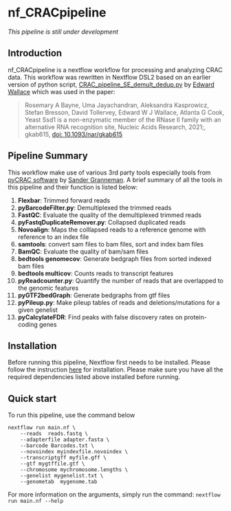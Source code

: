 # nf_CRACpipeline
*This pipeline is still under development*

## Introduction
nf_CRACpipeline is a nextflow workflow for processing and analyzing CRAC data.
This workflow was rewritten in Nextflow DSL2 based on an earlier version of python script, [CRAC_pipeline_SE_demult_dedup.py](https://github.com/ewallace/Ssd1_CRACanalysis_2020/blob/master/src/CRAC_pipeline_SE_demult_dedup.py) by [Edward Wallace](https://ewallace.github.io/) which was used in the paper:

>Rosemary A Bayne, Uma Jayachandran, Aleksandra Kasprowicz, Stefan Bresson, David Tollervey, Edward W J Wallace, Atlanta G Cook, Yeast Ssd1 is a non-enzymatic member of the RNase II family with an alternative RNA recognition site, Nucleic Acids Research, 2021;, gkab615, [doi: 10.1093/nar/gkab615](https://doi.org/10.1093/nar/gkab615)

## Pipeline Summary
This workflow make use of various 3rd party tools especially tools from [pyCRAC software](https://git.ecdf.ed.ac.uk/sgrannem/pycrac) by [Sander Granneman](http://sandergranneman.bio.ed.ac.uk/). A brief summary of all the tools in this pipeline and their function is listed below:

1. **Flexbar**: Trimmed forward reads
2. **pyBarcodeFilter.py**: Demultiplexed the trimmed reads 
3. **FastQC**: Evaluate the quality of the demultiplexed trimmed reads
4. **pyFastqDuplicateRemover.py**: Collapsed duplicated reads 
5. **Novoalign**: Maps the colllapsed reads to a reference genome with reference to an index file
6. **samtools**: convert sam files to bam files, sort and index bam files
7. **BamQC**: Evaluate the quality of bam/sam files
8. **bedtools genomecov**: Generate bedgraph files from sorted indexed bam files
9. **bedtools multicov**:  Counts reads to transcript features
10. **pyReadcounter.py**: Quantify the number of reads that are overlapped to the genomic features
11. **pyGTF2bedGraph**: Generate bedgraphs from gtf files
12. **pyPileup.py**: Make pileup tables of reads and deletions/mutations for a given genelist
13. **pyCalcylateFDR**: Find peaks with false discovery rates on protein-coding genes

## Installation 
Before running this pipeline, Nextflow first needs to be installed. Please follow the instruction [here](https://www.nextflow.io/) for installation.
Please make sure you have all the required dependencies listed above installed before running. 

## Quick start
To run this pipeline, use the command below
```
nextflow run main.nf \
    --reads  reads.fastq \ 
    --adapterfile adapter.fasta \ 
    --barcode Barcodes.txt \ 
    --novoindex myindexfile.novoindex \ 
    --transcriptgff myfile.gff \
    --gtf mygtffile.gtf \
    --chromosome mychromosome.lengths \ 
    --genelist mygenelist.txt \
    --genometab  mygenome.tab 
```

For more information on the arguments, simply run the command:
``` nextflow run main.nf --help ```

  

